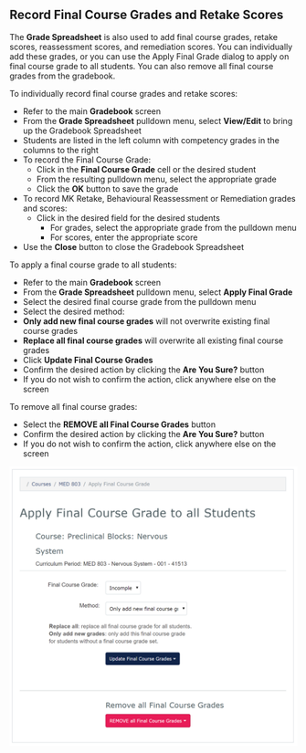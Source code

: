## Record Final Course Grades and Retake Scores
The **Grade Spreadsheet** is also used to add final course grades, retake scores, reassessment scores, and remediation scores. You can individually add these grades, or you can use the Apply Final Grade dialog to apply on final course grade to all students. You can also remove all final course grades from the gradebook.

To individually record final course grades and retake scores:
* Refer to the main **Gradebook** screen
* From the **Grade Spreadsheet** pulldown menu, select **View/Edit** to bring up the Gradebook Spreadsheet
* Students are listed in the left column with competency grades in the columns to the right
* To record the Final Course Grade:
	* Click in the **Final Course Grade** cell or the desired student
	* From the resulting pulldown menu, select the appropriate grade
	* Click the **OK** button to save the grade
* To record MK Retake, Behavioural Reassessment or Remediation grades and scores:
  * Click in the desired field for the desired students
	* For grades, select the appropriate grade from the pulldown menu
	* For scores, enter the appropriate score
* Use the **Close** button to close the Gradebook Spreadsheet

To apply a final course grade to all students:
* Refer to the main **Gradebook** screen
* From the **Grade Spreadsheet** pulldown menu, select **Apply Final Grade**
* Select the desired final course grade from the pulldown menu
* Select the desired method:
 * **Only add new final course grades** will not overwrite existing final course grades
 * **Replace all final course grades** will overwrite all existing final course grades
* Click **Update Final Course Grades**
* Confirm the desired action by clicking the **Are You Sure?** button
 * If you do not wish to confirm the action, click anywhere else on the screen

To remove all final course grades:
* Select the **REMOVE all Final Course Grades** button
* Confirm the desired action by clicking the **Are You Sure?** button
 * If you do not wish to confirm the action, click anywhere else on the screen

![here](./images/Coordinator-ApplyFinalCourseGradeScreen.png)

